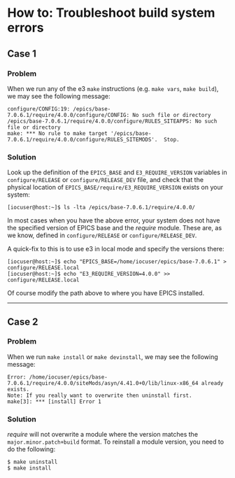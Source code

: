 # How to: Troubleshoot build system errors

## Case 1

### Problem

When we run any of the e3 `make` instructions (e.g. `make vars`, `make build`),
we may see the following message:

```console
configure/CONFIG:19: /epics/base-7.0.6.1/require/4.0.0/configure/CONFIG: No such file or directory
/epics/base-7.0.6.1/require/4.0.0/configure/RULES_SITEAPPS: No such file or directory
make: *** No rule to make target '/epics/base-7.0.6.1/require/4.0.0/configure/RULES_SITEMODS'.  Stop.
```

### Solution

Look up the definition of the `EPICS_BASE` and `E3_REQUIRE_VERSION` variables in
`configure/RELEASE` or `configure/RELEASE_DEV` file, and check that the physical
location of `EPICS_BASE/require/E3_REQUIRE_VERSION` exists on your system:

```console
[iocuser@host:~]$ ls -lta /epics/base-7.0.6.1/require/4.0.0/
```

In most cases when you have the above error, your system does not have the
specified version of EPICS base and the _require_ module. These are, as we know,
defined in `configure/RELEASE` or `configure/RELEASE_DEV`.

A quick-fix to this is to use e3 in local mode and specify the versions there:

```console
[iocuser@host:~]$ echo "EPICS_BASE=/home/iocuser/epics/base-7.0.6.1" > configure/RELEASE.local
[iocuser@host:~]$ echo "E3_REQUIRE_VERSION=4.0.0" >> configure/RELEASE.local
```

Of course modify the path above to where you have EPICS installed.

---

## Case 2

### Problem

When we run `make install` or `make devinstall`, we may see the following
message:

```console
Error: /home/iocuser/epics/base-7.0.6.1/require/4.0.0/siteMods/asyn/4.41.0+0/lib/linux-x86_64 already exists.
Note: If you really want to overwrite then uninstall first.
make[3]: *** [install] Error 1
```

### Solution

_require_ will not overwrite a module where the version matches the
`major.minor.patch+build` format. To reinstall a module version, you need to do
the following:

```console
$ make uninstall
$ make install
```
